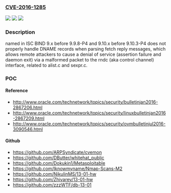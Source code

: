 ### [CVE-2016-1285](https://cve.mitre.org/cgi-bin/cvename.cgi?name=CVE-2016-1285)
![](https://img.shields.io/static/v1?label=Product&message=n%2Fa&color=blue)
![](https://img.shields.io/static/v1?label=Version&message=n%2Fa&color=blue)
![](https://img.shields.io/static/v1?label=Vulnerability&message=n%2Fa&color=brighgreen)

### Description

named in ISC BIND 9.x before 9.9.8-P4 and 9.10.x before 9.10.3-P4 does not properly handle DNAME records when parsing fetch reply messages, which allows remote attackers to cause a denial of service (assertion failure and daemon exit) via a malformed packet to the rndc (aka control channel) interface, related to alist.c and sexpr.c.

### POC

#### Reference
- http://www.oracle.com/technetwork/topics/security/bulletinjan2016-2867206.html
- http://www.oracle.com/technetwork/topics/security/linuxbulletinjan2016-2867209.html
- http://www.oracle.com/technetwork/topics/security/ovmbulletinjul2016-3090546.html

#### Github
- https://github.com/ARPSyndicate/cvemon
- https://github.com/DButter/whitehat_public
- https://github.com/Dokukin1/Metasploitable
- https://github.com/Iknowmyname/Nmap-Scans-M2
- https://github.com/NikulinMS/13-01-hw
- https://github.com/Zhivarev/13-01-hw
- https://github.com/zzzWTF/db-13-01

